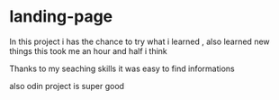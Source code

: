 # landing-page

In this project i has the chance to try what i learned , also learned new things 
this took me an hour and half i think 

Thanks to my seaching skills it was easy to find informations 

also odin project is super good 
